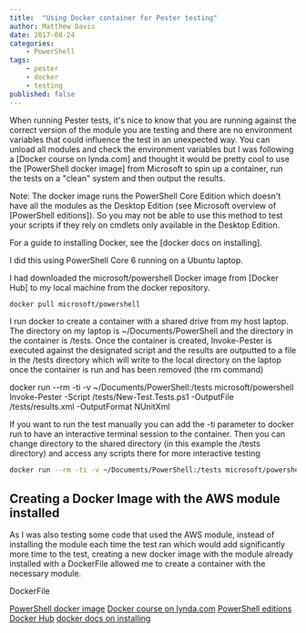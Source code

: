 ```yaml
---
title:  "Using Docker container for Pester testing"
author: Matthew Davis
date: 2017-08-24
categories: 
    - PowerShell
tags:
    - pester
    - docker
    - testing
published: false
---
```


When running Pester tests, it's nice to know that you are running against the correct version of the module you are testing and there are no environment variables that could influence the test in an unexpected way. You can unload all modules and check the environment variables but I was following a [Docker course on lynda.com] and thought it would be pretty cool to use the [PowerShell docker image] from Microsoft to spin up a container, run the tests on a "clean" system and then output the results. 

Note: The docker image runs the PowerShell Core Edition which doesn't have all the modules as the Desktop Edition (see Microsoft overview of [PowerShell editions]). 
So you may not be able to use this method to test your scripts if they rely on cmdlets only available in the Desktop Edition.

For a guide to installing Docker, see the [docker docs on installing].

I did this using PowerShell Core 6 running on a Ubuntu laptop.

I had downloaded the microsoft/powershell Docker image from [Docker Hub] to my local machine from the docker repository.

```bash
docker pull microsoft/powershell
```

I run docker to create a container with a shared drive from my host laptop. The directory on my laptop is ~/Documents/PowerShell and the directory in the container is /tests. 
Once the container is created, Invoke-Pester is executed against the designated script and the results are outputted to a file in the /tests directory which will write to the local directory on the laptop once the container is run and has been removed (the rm command)

docker run --rm -ti -v ~/Documents/PowerShell:/tests microsoft/powershell Invoke-Pester -Script /tests/New-Test.Tests.ps1 -OutputFile /tests/results.xml -OutputFormat NUnitXml

If you want to run the test manually you can add the -ti parameter to docker run to have an interactive terminal session to the container. Then you can change directory to the shared directory (in this example the /tests directory) and access any scripts there for more interactive testing

```bash
docker run --rm -ti -v ~/Documents/PowerShell:/tests microsoft/powershell
```

## Creating a Docker Image with the AWS module installed

As I was also testing some code that used the AWS module, instead of installing the module each time the test ran which would add significantly more time to the test, creating a new docker image with the module already installed with a DockerFile allowed me to create a container with the necessary module. 


DockerFile

[PowerShell docker image](https://hub.docker.com/r/microsoft/powershell/)
[Docker course on lynda.com](https://www.lynda.com/Docker-tutorials/Learning-Docker/485649-2.html)
[PowerShell editions](https://docs.microsoft.com/en-us/powershell/gallery/psget/script/scriptwithpseditionsupport)
[Docker Hub](https://hub.docker.com/)
[docker docs on installing](https://docs.docker.com/engine/installation/#desktop)
